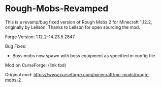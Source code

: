 # Rough-Mobs-Revamped
This is a revamp/bug fixed version of Rough Mobs 2 for Minecraft 1.12.2, originally by Lellson. Thanks to Lellson for open sourcing the mod.

Forge Version: 1.12.2-14.23.5.2847

Bug Fixes:

* Boss mobs now spawn with boss equipment as specified in config file.

Mod on CurseForge: (link tbd)

Original mod: https://www.curseforge.com/minecraft/mc-mods/rough-mobs-2
